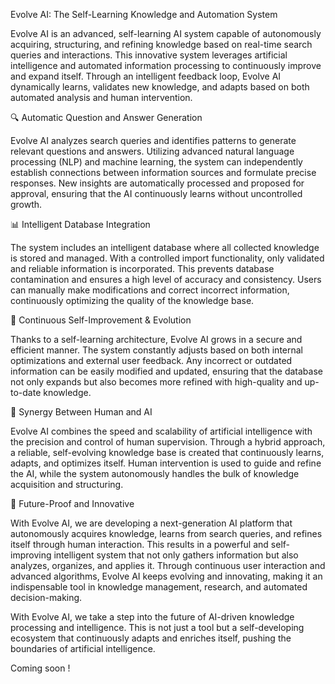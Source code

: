 Evolve AI: The Self-Learning Knowledge and Automation System

Evolve AI is an advanced, self-learning AI system capable of autonomously acquiring, structuring, and refining knowledge based on real-time search queries and interactions. This innovative system leverages artificial intelligence and automated information processing to continuously improve and expand itself. Through an intelligent feedback loop, Evolve AI dynamically learns, validates new knowledge, and adapts based on both automated analysis and human intervention.

🔍 Automatic Question and Answer Generation

Evolve AI analyzes search queries and identifies patterns to generate relevant questions and answers. Utilizing advanced natural language processing (NLP) and machine learning, the system can independently establish connections between information sources and formulate precise responses. New insights are automatically processed and proposed for approval, ensuring that the AI continuously learns without uncontrolled growth.

📊 Intelligent Database Integration

The system includes an intelligent database where all collected knowledge is stored and managed. With a controlled import functionality, only validated and reliable information is incorporated. This prevents database contamination and ensures a high level of accuracy and consistency. Users can manually make modifications and correct incorrect information, continuously optimizing the quality of the knowledge base.

🔁 Continuous Self-Improvement & Evolution

Thanks to a self-learning architecture, Evolve AI grows in a secure and efficient manner. The system constantly adjusts based on both internal optimizations and external user feedback. Any incorrect or outdated information can be easily modified and updated, ensuring that the database not only expands but also becomes more refined with high-quality and up-to-date knowledge.

🤖 Synergy Between Human and AI

Evolve AI combines the speed and scalability of artificial intelligence with the precision and control of human supervision. Through a hybrid approach, a reliable, self-evolving knowledge base is created that continuously learns, adapts, and optimizes itself. Human intervention is used to guide and refine the AI, while the system autonomously handles the bulk of knowledge acquisition and structuring.

🚀 Future-Proof and Innovative

With Evolve AI, we are developing a next-generation AI platform that autonomously acquires knowledge, learns from search queries, and refines itself through human interaction. This results in a powerful and self-improving intelligent system that not only gathers information but also analyzes, organizes, and applies it. Through continuous user interaction and advanced algorithms, Evolve AI keeps evolving and innovating, making it an indispensable tool in knowledge management, research, and automated decision-making.

With Evolve AI, we take a step into the future of AI-driven knowledge processing and intelligence. This is not just a tool but a self-developing ecosystem that continuously adapts and enriches itself, pushing the boundaries of artificial intelligence.

Coming soon !
